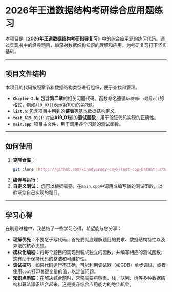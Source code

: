 # 2026年王道数据结构考研综合应用题练习

本项目是《**2026年王道数据结构考研指导复习**》中的综合应用题的练习代码。通过实现书中的经典题目，加深对数据结构知识的理解和应用，为考研复习打下坚实基础。

-----

## 项目文件结构

本项目的代码按照章节和数据结构类型进行组织，便于查找和管理。

- **`Chapter-2.h`**: 包含**第二章**的相关习题代码。函数命名遵循`A<页码>_<题号>()`的格式，例如`A19_03()`表示第19页的第3题。
- **`list.h`**: 包含项目中用到的**链表**等基本数据结构定义。
- **`test_A19_01()`**: 对应**A19\_01**题的**测试函数**，用于验证代码实现的正确性。
- **`main.cpp`**: 项目主文件，用于调用各个习题的测试函数。

-----

## 如何使用

1.  **克隆仓库**：
    ```bash
    git clone [https://github.com/xinodyessey-cmyk/test-cpp-DataStructure.git]
    ```
2.  **编译与运行**：
3.  **自定义测试**：
    您可以根据需要，在`main.cpp`中调用或编写新的测试函数，以验证您自己实现的题目。

-----

## 学习心得

在刷题过程中，我总结了一些学习心得，希望能与您分享：

- **理解优先**：不要急于写代码，首先要彻底理解题目的要求、数据结构特性以及算法的核心思想。
- **模块化编程**：将每个题目的实现封装成独立的函数，并编写相应的测试函数，这有助于保持代码的整洁和可维护性。
- **调试技巧**：如果代码运行不正确，可以利用调试器（如GDB）单步调试，或者使用`cout`打印关键变量的值，以定位问题。
- **知识点串联**：在解决综合题时，常常需要将链表、栈、队列、树等多种数据结构和算法知识结合起来，这是提升综合应用能力的绝佳机会。
